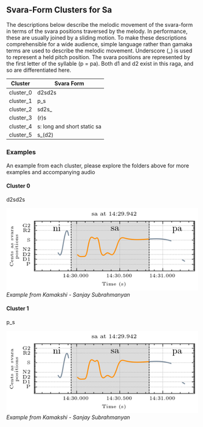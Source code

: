 ## Svara-Form Clusters for Sa

The descriptions below describe the melodic movement of the svara-form in terms of the svara positions traversed by the melody. In performance, these are usually joined by a sliding motion. To make these descriptions comprehensible for a wide audience, simple language rather than gamaka terms are used to describe the melodic movement. Underscore (_) is used to represent a held pitch position. The svara positions are represented by the first letter of the syllable (p = pa). Both d1 and d2 exist in this raga, and so are differentiated here. 

| **Cluster** | **Svara Form**             |
|-------------|-----------------------------|
| cluster_0   | d2sd2s                      |
| cluster_1   | p_s                         |
| cluster_2   | sd2s_                       |
| cluster_3   | (r)s                        |
| cluster_4   | s: long and short static sa |
| cluster_5   | s_(d2)                      |


### Examples

An example from each cluster, please explore the folders above for more examples and accompanying audio

#### Cluster 0

d2sd2s

![Kiku](cluster_0/kamakshi_1142.png)
*Example from Kamakshi - Sanjay Subrahmanyan*

#### Cluster 1

p_s

![Kiku](cluster_0/kamakshi_1142.png)
*Example from Kamakshi - Sanjay Subrahmanyan*
